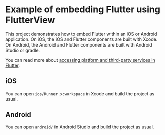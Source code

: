 # Example of embedding Flutter using FlutterView

This project demonstrates how to embed Flutter within an iOS or Android
application. On iOS, the iOS and Flutter components are built with Xcode. On
Android, the Android and Flutter components are built with Android Studio or
gradle.

You can read more about
[accessing platform and third-party services in Flutter](https://flutter.dev/platform-services/).

## iOS

You can open `ios/Runner.xcworkspace` in Xcode and build the project as
usual.

## Android

You can open `android/` in Android Studio and build the project as usual.
